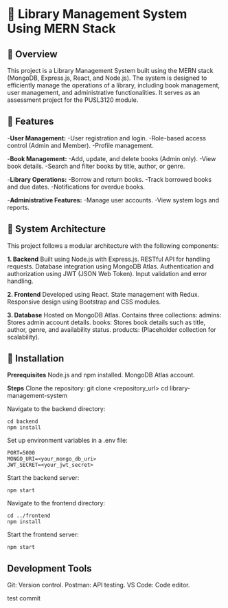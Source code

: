 # 🚀 Library Management System Using MERN Stack

## 📂 Overview

This project is a Library Management System built using the MERN stack (MongoDB, Express.js, React, and Node.js). The system is designed to efficiently manage the operations of a library, including book management, user management, and administrative functionalities. It serves as an assessment project for the PUSL3120 module.

## 📂 Features

-**User Management:**
-User registration and login.
-Role-based access control (Admin and Member).
-Profile management.

-**Book Management:**
-Add, update, and delete books (Admin only).
-View book details.
-Search and filter books by title, author, or genre.

-**Library Operations:**
-Borrow and return books.
-Track borrowed books and due dates.
-Notifications for overdue books.

-**Administrative Features:**
-Manage user accounts.
-View system logs and reports.

## 📂 System Architecture

This project follows a modular architecture with the following components:

**1. Backend**
Built using Node.js with Express.js.
RESTful API for handling requests.
Database integration using MongoDB Atlas.
Authentication and authorization using JWT (JSON Web Token).
Input validation and error handling.

**2. Frontend**
Developed using React.
State management with Redux.
Responsive design using Bootstrap and CSS modules.

**3. Database**
Hosted on MongoDB Atlas.
Contains three collections:
admins: Stores admin account details.
books: Stores book details such as title, author, genre, and availability status.
products: (Placeholder collection for scalability).

## 📂 Installation

**Prerequisites**
Node.js and npm installed.
MongoDB Atlas account.

**Steps**
Clone the repository:
git clone <repository_url>
cd library-management-system

Navigate to the backend directory:

```
cd backend
npm install
```

Set up environment variables in a .env file:

```
PORT=5000
MONGO_URI=<your_mongo_db_uri>
JWT_SECRET=<your_jwt_secret>
```

Start the backend server:

```
npm start
```

Navigate to the frontend directory:

```
cd ../frontend
npm install
```

Start the frontend server:

```
npm start
```

## Development Tools

Git: Version control.
Postman: API testing.
VS Code: Code editor.

test commit
